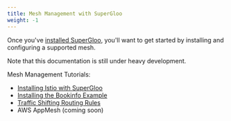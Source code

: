 ```yaml
---
title: Mesh Management with SuperGloo
weight: -1
---
```


Once you've [installed SuperGloo](../installation), you'll want to get started 
by installing and configuring a supported mesh.

Note that this documentation is still under heavy development.

Mesh Management Tutorials:

- [Installing Istio with SuperGloo](install)
- [Installing the Bookinfo Example](bookinfo)
- [Traffic Shifting Routing Rules](tutorials-1-trafficshifting)
- AWS AppMesh (coming soon)
